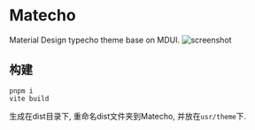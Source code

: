 # Matecho

Material Design typecho theme base on MDUI.
![screenshot](https://media.githubusercontent.com/media/KawaiiZapic/Matecho/md3/public/screenshot.png)

## 构建

```
pnpm i
vite build
```

生成在dist目录下, 重命名dist文件夹到Matecho, 并放在`usr/theme`下.
